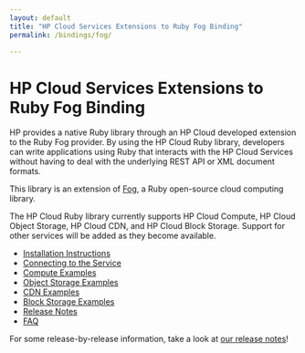 ```yaml
---
layout: default
title: "HP Cloud Services Extensions to Ruby Fog Binding"
permalink: /bindings/fog/

---
```

# HP Cloud Services Extensions to Ruby Fog Binding

HP provides a native Ruby library through an HP Cloud developed extension to the Ruby Fog provider.  By using the HP Cloud Ruby library, developers can write applications using Ruby that interacts with the HP Cloud Services without having to deal with the underlying REST API or XML document formats.

This library is an extension of [Fog](http://github.com/fog/fog), a Ruby open-source cloud computing library. 

<!--Currently we are maintaining a running branch of the Fog library that contains all HP-specific support. Very soon, we intend to return our contributions to the primary open-source library.-->

The HP Cloud Ruby library currently supports HP Cloud Compute, HP Cloud Object Storage, HP Cloud CDN, and HP Cloud Block Storage. Support for other services will be added as they become available.

* [Installation Instructions](/bindings/fog/install)
* [Connecting to the Service](/bindings/fog/connect)
* [Compute Examples](/bindings/fog/compute)
* [Object Storage Examples](/bindings/fog/object-storage)
* [CDN Examples](/bindings/fog/cdn)
* [Block Storage Examples](/bindings/fog/block-storage)
* [Release Notes](/bindings/fog/release-notes)
* [FAQ](/faq#RubyFogBindings)

For some release-by-release information, take a look at [our release notes](/release-notes)!
